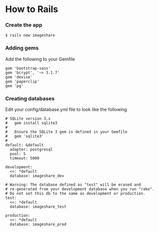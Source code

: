 # How to Rails
### Create the app
```$ rails new imageshare```
### Adding gems
Add the following to your Gemfile
```
gem 'bootstrap-sass'
gem 'bcrypt', '~> 3.1.7'
gem 'devise'
gem 'paperclip'
gem 'pg'
```
### Creating databases
Edit your config/database.yml file to look like the following
```
# SQLite version 3.x
#   gem install sqlite3
#
#   Ensure the SQLite 3 gem is defined in your Gemfile
#   gem 'sqlite3'
#
default: &default
  adapter: postgresql
  pool: 5
  timeout: 5000

development:
  <<: *default
  database: imageshare_dev

# Warning: The database defined as "test" will be erased and
# re-generated from your development database when you run "rake".
# Do not set this db to the same as development or production.
test:
  <<: *default
  database: imageshare_test

production:
  <<: *default
  database: imageshare_prod
```
